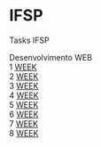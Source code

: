 # IFSP
Tasks IFSP

Desenvolvimento WEB <br>
1 [WEEK](https://github.com/conradobr1/IFSP/tree/main/Desenvolvimento%20WEB/1Semana) <BR>
2 [WEEK](https://github.com/conradobr1/IFSP/tree/main/Desenvolvimento%20WEB/2Semana/HTML_-Aula_01_C-main)<br>
3 [WEEK](https://github.com/conradobr1/IFSP/tree/main/Desenvolvimento%20WEB/3week/code)<br>
4 [WEEK](https://github.com/conradobr1/IFSP/tree/main/Desenvolvimento%20WEB/4Week/html_2024_aula04-main)<br>
5 [WEEK](https://github.com/conradobr1/IFSP/tree/main/Desenvolvimento%20WEB/5Week)<br>
6 [WEEK](https://github.com/conradobr1/IFSP/tree/main/Desenvolvimento%20WEB/6Week/html_css_2024_aula1-main)<br>
7 [WEEK](https://github.com/conradobr1/IFSP/tree/main/Desenvolvimento%20WEB/7Week/html_2024_css_aula_2-main)<br>
8 [WEEK](https://github.com/conradobr1/IFSP/tree/main/Desenvolvimento%20WEB/8Week)<br>
